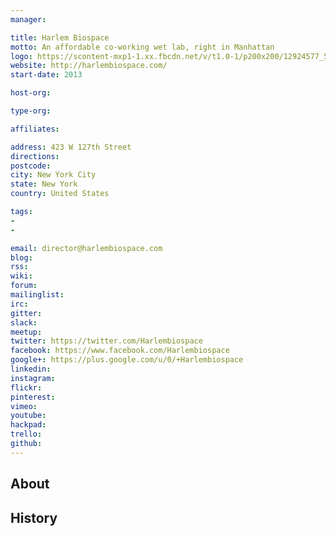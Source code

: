 ```yaml
---
manager:

title: Harlem Biospace
motto: An affordable co-working wet lab, right in Manhattan
logo: https://scontent-mxp1-1.xx.fbcdn.net/v/t1.0-1/p200x200/12924577_564699273690469_5064291978652898101_n.jpg?oh=1324142ed1d1edfd76437ad3b409b451&oe=590B1CCE
website: http://harlembiospace.com/
start-date: 2013

host-org:

type-org:

affiliates:

address: 423 W 127th Street
directions:
postcode:
city: New York City
state: New York
country: United States

tags:
-
-

email: director@harlembiospace.com
blog:
rss:
wiki:
forum:
mailinglist:
irc:
gitter:
slack:
meetup:
twitter: https://twitter.com/Harlembiospace
facebook: https://www.facebook.com/Harlembiospace
google+: https://plus.google.com/u/0/+Harlembiospace
linkedin:
instagram:
flickr:
pinterest:
vimeo:
youtube:
hackpad:
trello:
github:
---
```


## About

## History
